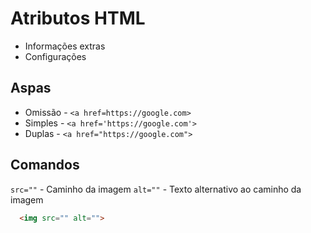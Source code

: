 # Atributos HTML
  - Informações extras
  - Configurações

## Aspas
  - Omissão - `<a href=https://google.com>`
  - Simples - `<a href='https://google.com'>`
  - Duplas - `<a href="https://google.com">`
  
## Comandos
  `src=""` - Caminho da imagem
  `alt=""` - Texto alternativo ao caminho da imagem
  
  ```html
    <img src="" alt="">
  ```
